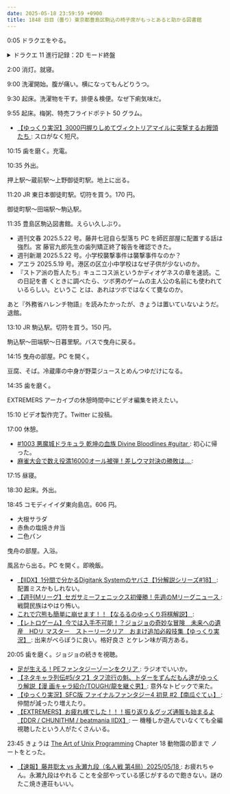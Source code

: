 ```yaml
---
date: 2025-05-18 23:59:59 +0900
title: 1848 日目（曇り）東京都豊島区駒込の椅子席がもっとあると助かる図書館
---
```


0:05 ドラクエをやる。

<details><summary>ドラクエ 11 進行記録：2D モード終盤</summary>
<p>ウマレースの最終レースから詰めようとしていたが描画が重くなる。
いったんゲームを再起動するが回復しない。今晩は 2D だけをやろう。
若干重いのがファミコンだと思えば気にならない。</p>

<p>装備を戦闘向きに替える。まずラスボスを倒してついでにエンディングを鑑賞。</p>

<p>ゲームに戻ってネルセンの試練のボス選択を使用可能にしておく。グレイグと幸せになる。
山の上のイベントを見てからまたネルセンのところに戻ってロウと幸せになる。</p>

<p>賢者の試練のマップ内で初めて「しらべる」コマンドを有効活用した。
最初から見えている旅の扉の対面辺りにもう一個旅の扉がある。
2D モードではサラマンダーが二頭同時に出現するので危ない。</p>
</details>

2:00 消灯。就寝。

9:00 洗濯開始。腹が痛い。横になってもんどりうつ。

9:30 起床。洗濯物を干す。排便＆検便。なぜ下痢気味だ。

9:55 起床。梅粥、特売フライドポテト 50 グラム。

* [【ゆっくり実況】3000円握りしめてヴィクトリアマイルに突撃するお饅頭たち
  ](https://www.youtube.com/watch?v=X98JwfM02Ok): スロがなく短尺。

10:15 歯を磨く。充電。

10:35 外出。

押上駅～蔵前駅～上野御徒町駅。地上に出る。

11:20 JR 東日本御徒町駅。切符を買う。170 円。

御徒町駅～田端駅～駒込駅。

<blockquote class="twitter-tweet"
  data-conversation="none"
  data-media-max-width="480" data-theme="dark" data-align="center">
<a href="https://twitter.com/showa_yojyo/status/1923983988559052823"></a>
</blockquote>

11:35 豊島区駒込図書館。えらい久しぶり。

* 週刊文春 2025.5.22 号。藤井七冠自ら型落ち PC を師匠部屋に配置する話は強烈。宮
  藤官九郎先生の歯列矯正終了報告を確認できた。
* 週刊新潮 2025.5.22 号。小学校襲撃事件は襲撃事件なのか？
* アエラ 2025.5.19 号。港区の区立小中学校はなぜ子供が少ないのか。
* 『ストア派の哲人たち』キュニコス派というかディオゲネスの章を速読。この日記を書
  くときに調べたら、ツボ男のゲームの主人公の名前にも使われているらしい。というこ
  とは、あれはツボではなくて甕なのか。

あと『外務省ハレンチ物語』を読みたかったが、きょうは置いていないようだ。退館。

13:10 JR 駒込駅。切符を買う。150 円。

駒込駅～田端駅～日暮里駅。バスで曳舟に戻る。

14:15 曳舟の部屋。PC を開く。

豆腐、そば。冷蔵庫の中身が野菜ジュースとめんつゆだけになる。

14:35 歯を磨く。

EXTREMERS アーカイブの休憩時間中にビデオ編集を終えたい。

15:10 ビデオ製作完了。Twitter に投稿。

17:00 休憩。

* [#1003 悪魔城ドラキュラ 乾坤の血族 Divine Bloodlines #guitar
  ](https://www.youtube.com/watch?v=64DRxQLb_eo): 初心に帰った。
* [麻雀大会で数え役満16000オール被弾！差しウマ対決の勝敗は…
  ](https://www.youtube.com/watch?v=uFJoH5nG4tc): 

17:15 昼寝。

18:30 起床。外出。

18:45 コモディイイダ東向島店。606 円。

* 大根サラダ
* 赤魚の塩焼き弁当
* 二色パン

曳舟の部屋。入浴。

風呂から出る。PC を開く。即晩飯。

* [【IIDX】1分間で分かるDigitank Systemのヤバさ【1分解説シリーズ#18】
  ](https://www.youtube.com/watch?v=_0vYIjD24FU): 配置ミスかもしれない。
* [【週刊Mリーグ】セガサミーフェニックス初優勝！先週のMリーグニュース
  ](https://www.youtube.com/watch?v=jaRdsKBPhcE): 戦闘民族はやはり怖い。
* [これで穴熊も簡単に崩せます！！【なるるのゆっくり将棋解説】
  ](https://www.youtube.com/watch?v=y3fessAg3ug): 
* [【レトロゲーム】今では入手不可能！？ジョジョの奇妙な冒険　未来への遺産　HDリ
  マスター　ストーリークリア　おまけ追加必殺技集【ゆっくり実況】
  ](https://www.youtube.com/watch?v=xT8L3PBkoz0): 出来がべらぼうに良い。格好良さ
  とケレン味が両方ある。

20:05 歯を磨く。ジョジョの続きを視聴。

* [足が生える！PEファンタジーゾーンをクリア
  ](https://www.youtube.com/watch?v=qyctOA0wMxI): ラジオでいいか。
* [【ネタキャラ列伝#5/タフ】タフ流行の魁、トダーをずんだもん達がゆっくり解説【漫
  画キャラ紹介/TOUGH/龍を継ぐ男】](https://www.youtube.com/watch?v=3yMUyKOB-_s):
  意外なトピックで来た。
* [【ゆっくり実況】SFC版 ファイナルファンタジー4 初見 #2【南瓜ぐてぃ】
  ](https://www.youtube.com/watch?v=9jJYRhdDIlg): 仲間が減ったり増えたり。
* [【EXTREMERS】お疲れ様でした！！！振り返り＆グッズ通販も始まるよ【DDR /
  CHUNITHM / beatmania IIDX】](https://www.youtube.com/watch?v=sKHu25XOFk0): 一
  機種しか遊んでいなくても全編視聴したという人がたくさんいる。

23:45 きょうは [The Art of Unix Programming][TAOUP] Chapter 18 動物園の節まで
ノートをとった。

* [【速報】藤井聡太 vs 永瀬九段（名人戦 第4局）2025/05/18
  ](https://www.youtube.com/watch?v=_vOoTnZVl60): お疲れちゃん。永瀬九段はやれる
  ことを全部やっている感じがするので飽きない。謎のたこ焼き連荘もいい。

[TAOUP]: <http://www.catb.org/esr/writings/taoup/html>

